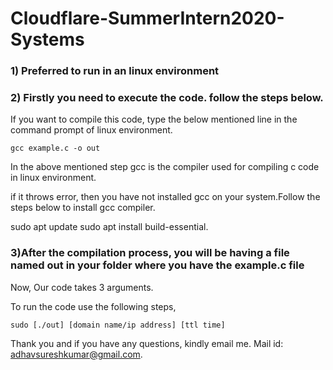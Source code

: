 # Cloudflare-SummerIntern2020-Systems

### 1) Preferred to run in an linux environment

### 2) Firstly you need to execute the code.  follow the steps below.

If you want to compile this code, type the below mentioned line in the command prompt of linux environment.

`gcc example.c -o out`

In the above mentioned step gcc is the compiler used for compiling c code in linux environment.

if it throws error, then you have not installed gcc on your system.Follow the steps below to install gcc compiler.

sudo apt update
sudo apt install build-essential.

### 3)After the compilation process, you will be having a file named out in your folder where you have the example.c file

Now, Our code takes 3 arguments.

To run the code use the following steps,

`sudo [./out] [domain name/ip address] [ttl time]`

Thank you and if you have any questions, kindly email me.  Mail id: adhavsureshkumar@gmail.com.

